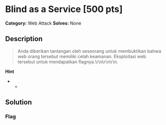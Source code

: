 # Blind as a Service [500 pts]

**Category:** Web Attack
**Solves:** None

## Description
>Anda diberikan tantangan oleh seseorang untuk membuktikan bahwa web orang tersebut memiliki celah keamanan. Eksploitasi web tersebut untuk mendapatkan flagnya.\r\n\r\n\r\n.

**Hint**
* -

## Solution

### Flag

